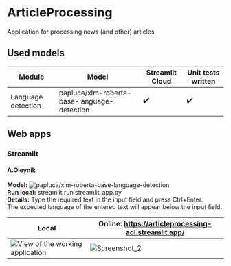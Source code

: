 # ArticleProcessing

Application for processing news (and other) articles

## Used models
Module | Model | Streamlit Cloud | Unit tests written
-|-|-|-
Language detection | papluca/xlm-roberta-base-language-detection | ✔️ | ✔️
## Web apps

### Streamlit

#### A.Oleynik
**Model:** ![papluca/xlm-roberta-base-language-detection](https://huggingface.co/papluca/xlm-roberta-base-language-detection)  
**Run local:** streamlit run streamlit_app.py  
**Details:** Type the required text in the input field and press Ctrl+Enter.  
The expected language of the entered text will appear below the input field.

| Local | Online: https://articleprocessing-aol.streamlit.app/|
|--|--|
| ![View of the working application](https://github.com/MyEvilpumpkin/ArticleProcessing/assets/13471304/8a4bfc0b-d6c1-48ce-977c-c26417b18556) | ![Screenshot_2](https://github.com/Al-ta-iR/ArticleProcessing-aol/assets/13471304/06043433-86ff-4cbe-812b-eacfe57c9bd0) |






